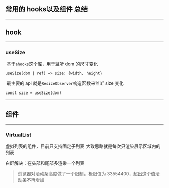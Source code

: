 ## 常用的 hooks以及组件 总结

---

## hook

---

### useSize

​ 基于`ahooks`这个库，用于监听 dom 的尺寸变化

`useSize(dom | ref) => size: {width, height}`

​ 最主要的 api 就是`ResizeObserver`构造函数来监听 size 变化

```react
const size = useSize(dom)
```

---

## 组件

---

### VirtualList

虚拟列表的组件，目前只支持固定子列表
大致思路就是每次只渲染展示区域内的列表

白屏解决：在头部和尾部多渲染一个列表

> 浏览器对滚动条高度做了一个限制，极限值为 33554400，超出这个值滚动条不再增加
